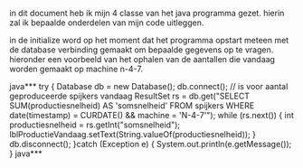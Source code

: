 in dit document heb ik mijn 4 classe van het java programma gezet.
hierin zal ik bepaalde onderdelen van mijn code uitleggen.


in de initialize word op het moment dat het programma opstart meteen met de database verbinding gemaakt om bepaalde gegevens op te vragen.
hieronder een voorbeeld van het ophalen van de aantallen die vandaag worden gemaakt op machine n-4-7.

java***
try
        {
            Database db = new Database();
            db.connect();
            // is voor aantal geproduceerde spijkers vandaag
            ResultSet rs = db.get("SELECT SUM(productiesnelheid) AS 'somsnelheid' FROM spijkers WHERE date(timestamp) = CURDATE() && machine = 'N-4-7'");
            while (rs.next())
            {
                int productiesnelheid = rs.getInt("somsnelheid");
                lblProductieVandaag.setText(String.valueOf(productiesnelheid));
            }
            db.disconnect();
        }catch (Exception e)
        {
            System.out.println(e.getMessage());
        }
java***


